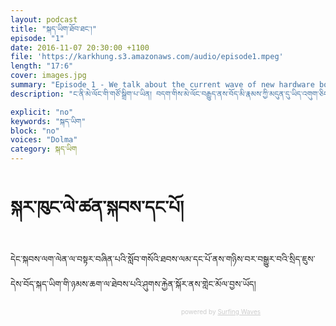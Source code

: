 ```yaml
---
layout: podcast
title: "སྐད་ཡིག་ཐོབ་ཐང་།"
episode: "1"
date: 2016-11-07 20:30:00 +1100
file: 'https://karkhung.s3.amazonaws.com/audio/episode1.mpeg'
length: "17:6"
cover: images.jpg
summary: "Episode 1 - We talk about the current wave of new hardware bought about by Google, Microsoft and Apple."
description: "ང་ནི་མེ་ལོང་གི་གཙོ་སྒྲིག་པ་ཡིན། བདག་གིས་མེ་ལོང་བརྒྱུད་ནས་བོད་མི་རྣམས་ཀྱི་མདུན་དུ་ཡིད་འགུག་ཅིང་སེམས་ཤུགས་འཕེལ་བ། བློ་སྐྱེད་ཐོབ་པ་བཅས་ཀྱི་ཁྱད་ཆོས་འཛོམས་པའི་བརྙན་ཐུང་ཁག་ཅིག་འཇོག་གི་ཡིན། བརྙན་ཐུང་འདི་དག་བརྒྱུད་ནས་བོད་མི་རྣམས་ཀྱིས་སོ་སོའི་ཉིན་རེའི་འཚོ་བའི་ནང་རང་གི་འཇིག་རྟེན་ལ་རན་པའི་ལྟ་ཚུལ་གསར་བ་དང་བློ་གྲོས་གསར་བ། ཐབས་ལམ་གསར་བ་སོགས་རྙེད་ཐུབ་པའི་རེ་བ་ཆེ། མེ་ལོང་གཙོ་སྒྲིག་པ་སྒང་དཀོན་མཆོག་ནས།" 

explicit: "no" 
keywords: "སྐད་ཡིག"
block: "no" 
voices: "Dolma"
category: སྐད་ཡིག
---
```

# སྐར་ཁུང་ལེ་ཚན་སྐབས་དང་པོ།

དེང་སྐབས་ལག་ལེན་ལ་བསྟར་བཞིན་པའི་སློབ་གསོའི་ཐབས་ལམ་དང་པོ་ནས་གཉིས་བར་བསྒྱུར་བའི་སྲིད་ཇུས་དེས་བོད་སྐད་ཡིག་གི་ཉམས་ཆག་ལ་ཐེབས་པའི་ཤུགས་རྐྱེན་སྐོར་ནས་གླེང་མོལ་བྱས་ཡོད།


<script>
(function(t,e,s,n){var o,a,c;t.SMCX=t.SMCX||[],e.getElementById(n)||(o=e.getElementsByTagName(s),a=o[o.length-1],c=e.createElement(s),c.type="text/javascript",c.async=!0,c.id=n,c.src="https://widget.surveymonkey.com/collect/website/js/tRaiETqnLgj758hTBazgdy29x2G_2BdGlF3xI1QuAwAVHWKDZ_2FKtkbyo3k1A9hULLN.js",a.parentNode.insertBefore(c,a))})(window,document,"script","smcx-sdk");</script>


<!-- start sw-rss-feed code --> 
<script type="text/javascript"> 
<!-- 
rssfeed_url = new Array(); 
rssfeed_url[0]="http://melhong.com/category/language/feed/";  
rssfeed_frame_width="400"; 
rssfeed_frame_height="260"; 
rssfeed_scroll="on"; 
rssfeed_scroll_step="6"; 
rssfeed_scroll_bar="off"; 
rssfeed_target="_blank"; 
rssfeed_font_size="12"; 
rssfeed_font_face=""; 
rssfeed_border="on"; 
rssfeed_css_url="https://feed.surfing-waves.com/css/style6.css"; 
rssfeed_title="on"; 
rssfeed_title_name=""; 
rssfeed_title_bgcolor="#3366ff"; 
rssfeed_title_color="#fff"; 
rssfeed_title_bgimage=""; 
rssfeed_footer="off"; 
rssfeed_footer_name="rss feed"; 
rssfeed_footer_bgcolor="#fff"; 
rssfeed_footer_color="#333"; 
rssfeed_footer_bgimage=""; 
rssfeed_item_title_length="50"; 
rssfeed_item_title_color="#666"; 
rssfeed_item_bgcolor="#fff"; 
rssfeed_item_bgimage=""; 
rssfeed_item_border_bottom="on"; 
rssfeed_item_source_icon="off"; 
rssfeed_item_date="off"; 
rssfeed_item_description="on"; 
rssfeed_item_description_length="120"; 
rssfeed_item_description_color="#666"; 
rssfeed_item_description_link_color="#333"; 
rssfeed_item_description_tag="off"; 
rssfeed_no_items="0"; 
rssfeed_cache = "5f2474a0a23e6c4ac3e20d68c1a61517"; 
//--> 
</script> 
<script type="text/javascript" src="//feed.surfing-waves.com/js/rss-feed.js"></script> 
<!-- The link below helps keep this service FREE, and helps other people find the SW widget. Please be cool and keep it! Thanks. --> 
<div style="color:#ccc;font-size:10px; text-align:right; width:400px;">powered by <a href="https://surfing-waves.com" rel="noopener" target="_blank" style="color:#ccc;">Surfing Waves</a></div> 
<!-- end sw-rss-feed code -->
